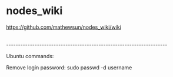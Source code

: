# nodes_wiki


https://github.com/mathewsun/nodes_wiki/wiki



<br />
--------------------------------------------------------------------
<br />

Ubuntu commands:

Remove login password:
sudo passwd -d username

